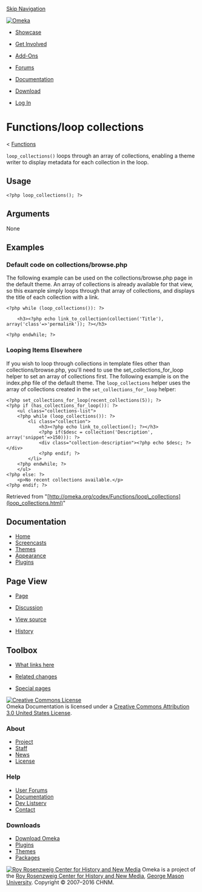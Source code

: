 <div id="wrap">

[Skip Navigation](loop_collections.html#content)
<div id="header">

<div class="padding">

<span
id="logo">[![Omeka](http://omeka.org/ui/i/logo-horizontal-288px.gif)](../../index.html)</span>
<div id="search-form">

</div>

-   <div id="nav-showcase">

    </div>

    [Showcase](../../showcase.1.html)
-   <div id="nav-involved">

    </div>

    [Get Involved](../../index.html%3Fp=124.html)
-   <div id="nav-addons">

    </div>

    [Add-Ons](../../add-ons.1.html)
-   <div id="nav-forums">

    </div>

    [Forums](../../forums/topic/mysqli-stmt.bind-result.html)
-   <div id="nav-documentation">

    </div>

    [Documentation](http://omeka.org/codex/)
-   <div id="nav-download">

    </div>

    [Download](../../download.1.html)

</div>

</div>

<div id="content">

<div class="padding">

<div id="user-meta">

-   <div id="pt-login">

    </div>

    [Log
    In](http://omeka.org/c/index.php?title=Special:UserLogin&returnto=Functions/loop%20collections)

</div>

Functions/loop collections
==========================

<div id="contentSub">

<span class="subpages">&lt;
[Functions](../Functions.html "Functions")</span>

</div>

<div id="primary">

`loop_collections()` loops through an array of collections, enabling a
theme writer to display metadata for each collection in the loop.

<span id="Usage" class="mw-headline"> Usage </span>
---------------------------------------------------

<div class="mw-geshi mw-content-ltr" dir="ltr">

<div class="php source-php">

``` {.de1}
<?php loop_collections(); ?>
```

</div>

</div>

<span id="Arguments" class="mw-headline"> Arguments </span>
-----------------------------------------------------------

None

<span id="Examples" class="mw-headline"> Examples </span>
---------------------------------------------------------

### <span id="Default_code_on_collections.2Fbrowse.php" class="mw-headline"> Default code on collections/browse.php </span>

The following example can be used on the collections/browse.php page in
the default theme. An array of collections is already available for that
view, so this example simply loops through that array of collections,
and displays the title of each collection with a link.

<div class="mw-geshi mw-content-ltr" dir="ltr">

<div class="php source-php">

``` {.de1}
<?php while (loop_collections()): ?>
 
    <h3><?php echo link_to_collection(collection('Title'), array('class'=>'permalink')); ?></h3>
 
<?php endwhile; ?>
```

</div>

</div>

### <span id="Looping_Items_Elsewhere" class="mw-headline"> Looping Items Elsewhere </span>

If you wish to loop through collections in template files other than
collections/browse.php, you'll need to use the
set\_collections\_for\_loop helper to set an array of collections first.
The following example is on the index.php file of the default theme. The
`loop_collections` helper uses the array of collections created in the
`set_collections_for_loop` helper:

<div class="mw-geshi mw-content-ltr" dir="ltr">

<div class="php source-php">

``` {.de1}
<?php set_collections_for_loop(recent_collections(5)); ?>
<?php if (has_collections_for_loop()): ?>
    <ul class="collections-list">
    <?php while (loop_collections()): ?>
        <li class="collection">
            <h3><?php echo link_to_collection(); ?></h3>
            <?php if($desc = collection('Description', array('snippet'=>150))): ?>
            <div class="collection-description"><?php echo $desc; ?></div>
            <?php endif; ?>       
        </li>     
    <?php endwhile; ?>
    </ul>
<?php else: ?>
    <p>No recent collections available.</p>
<?php endif; ?>
```

</div>

</div>

<div class="printfooter">

Retrieved from
"[http://omeka.org/codex/Functions/loop\_collections](loop_collections.html)"

</div>

<div id="catlinks" class="catlinks catlinks-allhidden">

</div>

</div>

<div id="secondary">

<div class="portlet">

Documentation
-------------

-   [Home](http://omeka.org/codex/)
-   [Screencasts](http://omeka.org/codex/Screencasts)
-   [Themes](http://omeka.org/codex/Managing_Themes_2.0)
-   [Appearance](http://omeka.org/codex/Managing_Appearance_2.0)
-   [Plugins](http://omeka.org/codex/Plugins2.0)

</div>

<div class="portlet">

Page View
---------

-   <div id="nav-page">

    </div>

    [Page](loop_collections.html)
-   <div id="nav-discussion">

    </div>

    [Discussion](http://omeka.org/c/index.php?title=Talk:Functions/loop_collections&action=edit&redlink=1)
-   <div id="nav-view_source">

    </div>

    [View
    source](http://omeka.org/c/index.php?title=Functions/loop_collections&action=edit)
-   <div id="nav-history">

    </div>

    [History](http://omeka.org/c/index.php?title=Functions/loop_collections&action=history)

</div>

<div id="wiki-toolbox" class="portlet">

Toolbox
-------

-   <div id="t-whatlinkshere">

    </div>

    [What links
    here](../Special:WhatLinksHere/Functions/loop_collections.html)
-   <div id="t-recentchangeslinked">

    </div>

    [Related
    changes](../Special:RecentChangesLinked/Functions/loop_collections.html)
-   <div id="t-specialpages">

    </div>

    [Special pages](http://omeka.org/codex/Special:SpecialPages)

</div>

[![Creative Commons
License](https://i.creativecommons.org/l/by/3.0/us/88x31.png)](http://creativecommons.org/licenses/by/3.0/us/)\
Omeka Documentation is licensed under a [Creative Commons Attribution
3.0 United States
License](http://creativecommons.org/licenses/by/3.0/us/).

</div>

</div>

</div>

<div id="footer">

<div class="padding">

<div id="sitemap">

<div class="section">

### About

-   [Project](../../index.html%3Fp=2.html)
-   [Staff](../../index.html%3Fp=3.html)
-   [News](../../blog.1.html)
-   [License](http://www.gnu.org/copyleft/gpl.html)

</div>

<div class="section">

### Help

-   [User Forums](../../forums/topic/mysqli-stmt.bind-result.html)
-   [Documentation](http://omeka.org/codex/)
-   [Dev Listserv](http://groups.google.com/group/omeka-dev)
-   [Contact](http://omeka.org/contact/)

</div>

<div class="section">

### Downloads

-   [Download Omeka](../../download.1.html)
-   [Plugins](../../plugins.html)
-   [Themes](../../download/themes/index.html)
-   [Packages](../../index.html%3Fp=222.html)

</div>

</div>

<div id="chnm-meta">

<span id="chnm-logo">[![Roy Rosenzweig Center for History and New
Media](http://omeka.org/ui/i/rrchnm-logo-regular.gif)](http://chnm.gmu.edu)</span>
Omeka is a project of the [Roy Rosenzweig Center for History and New
Media](http://chnm.gmu.edu), [George Mason
University](http://www.gmu.edu). Copyright © 2007–2016 CHNM.

</div>

</div>

</div>

</div>
